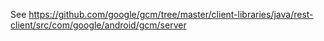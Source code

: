 See https://github.com/google/gcm/tree/master/client-libraries/java/rest-client/src/com/google/android/gcm/server
